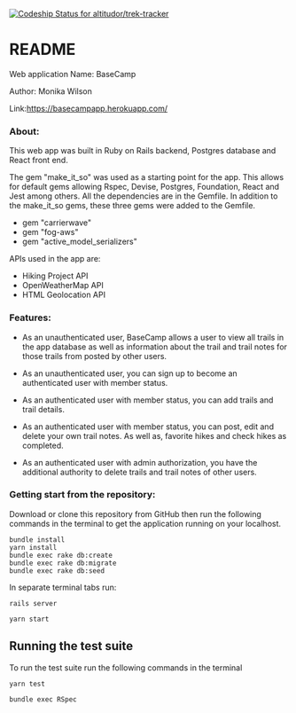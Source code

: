 [![Codeship Status for altitudor/trek-tracker](https://app.codeship.com/projects/e22e7670-7080-0138-fab1-16f1b1567469/status?branch=master)](https://app.codeship.com/projects/395273)

# README

Web application Name: BaseCamp

Author: Monika Wilson

Link:https://basecampapp.herokuapp.com/

### About:

This web app was built in Ruby on Rails backend, Postgres database and React front end.

The gem "make_it_so" was used as a starting point for the app. This allows for default gems allowing Rspec, Devise, Postgres, Foundation, React and Jest among others. All the dependencies are in the Gemfile. In addition to the make_it_so gems, these three gems were added to the Gemfile.

* gem "carrierwave"
* gem "fog-aws"
* gem "active_model_serializers"

APIs used in the app are:
* Hiking Project API
* OpenWeatherMap API
* HTML Geolocation API

### Features:
* As an unauthenticated user, BaseCamp allows a user to view all trails in the app database as well as information about the trail and trail notes for those trails from posted by other users.

* As an unauthenticated user, you can sign up to become an authenticated user with member status.

* As an authenticated user with member status, you can add trails and trail details.

* As an authenticated user with member status, you can post, edit and delete your own trail notes. As well as, favorite hikes and check hikes as completed.

* As an authenticated user with admin authorization, you have the additional authority to delete trails and trail notes of other users.

### Getting start from the repository:
Download or clone this repository from GitHub then run the following commands in the terminal to get the application running on your localhost.
```
bundle install
yarn install
bundle exec rake db:create
bundle exec rake db:migrate
bundle exec rake db:seed
```
In separate terminal tabs run:
```
rails server
```
```
yarn start
```
## Running the test suite
To run the test suite run the following commands in the terminal
```
yarn test
```
```
bundle exec RSpec
```
